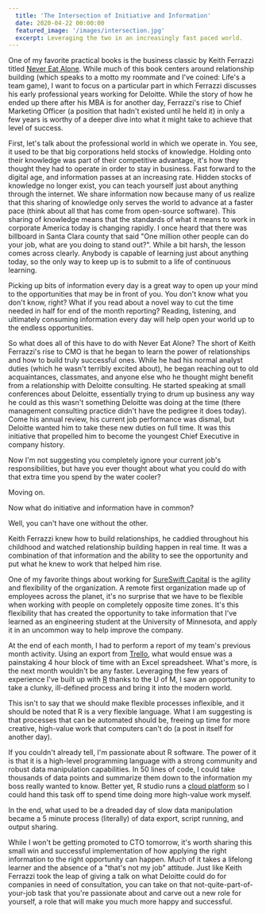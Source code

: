 ```yaml
---
  title: 'The Intersection of Initiative and Information'
  date: 2020-04-22 00:00:00
  featured_image: '/images/intersection.jpg'
  excerpt: Leveraging the two in an increasingly fast paced world.
---
```

One of my favorite practical books is the business classic by Keith Ferrazzi titled [Never Eat Alone](http://keithferrazzi.com/books/). While much of this book centers around relationship building (which speaks to a motto my roommate and I've coined: Life's a team game), I want to focus on a particular part in which Ferrazzi discusses his early professional years working for Deloitte. While the story of how he ended up there after his MBA is for another day, Ferrazzi's rise to Chief Marketing Officer (a position that hadn't existed until he held it) in only a few years is worthy of a deeper dive into what it might take to achieve that level of success.

First, let's talk about the professional world in which we operate in. You see, it used to be that big corporations held stocks of knowledge. Holding onto their knowledge was part of their competitive advantage, it's how they thought they had to operate in order to stay in business. Fast forward to the digital age, and information passes at an increasing rate. Hidden stocks of knowledge no longer exist, you can teach yourself just about anything through the internet. We share information now because many of us realize that this sharing of knowledge only serves the world to advance at a faster pace (think about all that has come from open-source software). This sharing of knowledge means that the standards of what it means to work in corporate America today is changing rapidly. I once heard that there was billboard in Santa Clara county that said "One million other people can do your job, what are you doing to stand out?". While a bit harsh, the lesson comes across clearly. Anybody is capable of learning just about anything today, so the only way to keep up is to submit to a life of continuous learning.

Picking up bits of information every day is a great way to open up your mind to the opportunities that may be in front of you. You don't know what you don't know, right? What if you read about a novel way to cut the time needed in half for end of the month reporting? Reading, listening, and ultimately consuming information every day will help open your world up to the endless opportunities.

So what does all of this have to do with Never Eat Alone? The short of Keith Ferrazzi's rise to CMO is that he began to learn the power of relationships and how to build truly successful ones. While he had his normal analyst duties (which he wasn't terribly excited about), he began reaching out to old acquaintances, classmates, and anyone else who he thought might benefit from a relationship with Deloitte consulting. He started speaking at small conferences about Deloitte, essentially trying to drum up business any way he could as this wasn't something Deloitte was doing at the time (there management consulting practice didn't have the pedigree it does today). Come his annual review, his current job performance was dismal, but Deloitte wanted him to take these new duties on full time. It was this initiative that propelled him to become the youngest Chief Executive in company history.

Now I'm not suggesting you completely ignore your current job's responsibilities, but have you ever thought about what you could do with that extra time you spend by the water cooler?

Moving on.

Now what do initiative and information have in common?

Well, you can't have one without the other.

Keith Ferrazzi knew how to build relationships, he caddied throughout his childhood and watched relationship building happen in real time. It was a combination of that information and the ability to see the opportunity and put what he knew to work that helped him rise.

One of my favorite things about working for [SureSwift Capital](https://sureswiftcapital.com) is the agility and flexibility of the organization. A remote first organization made up of employees across the planet, it's no surprise that we have to be flexible when working with people on completely opposite time zones. It's this flexibility that has created the opportunity to take information that I've learned as an engineering student at the University of Minnesota, and apply it in an uncommon way to help improve the company.

At the end of each month, I had to perform a report of my team's previous month activity. Using an export from [Trello](https://trello.com), what would ensue was a painstaking 4 hour block of time with an Excel spreadsheet. What's more, is the next month wouldn't be any faster. Leveraging the few years of experience I've built up with [R](https://www.r-project.org/) thanks to the U of M, I saw an opportunity to take a clunky, ill-defined process and bring it into the modern world.

This isn't to say that we should make flexible processes inflexible, and it should be noted that R is a very flexible language. What I am suggesting is that processes that can be automated should be, freeing up time for more creative, high-value work that computers can't do (a post in itself for another day).

If you couldn't already tell, I'm passionate about R software. The power of it is that it is a high-level programming language with a strong community and robust data manipulation capabilities. In 50 lines of code, I could take thousands of data points and summarize them down to the information my boss really wanted to know. Better yet, R studio runs a [cloud platform](https://rstudio.cloud/) so I could hand this task off to spend time doing more high-value work myself.

In the end, what used to be a dreaded day of slow data manipulation became a 5 minute process (literally) of data export, script running, and output sharing.

While I won't be getting promoted to CTO tomorrow, it's worth sharing this small win and successful implementation of how applying the right information to the right opportunity can happen. Much of it takes a lifelong learner and the absence of a "that's not my job" attitude. Just like Keith Ferrazzi took the leap of giving a talk on what Deloitte could do for companies in need of consultation, you can take on that not-quite-part-of-your-job task that you're passionate about and carve out a new role for yourself, a role that will make you much more happy and successful.

